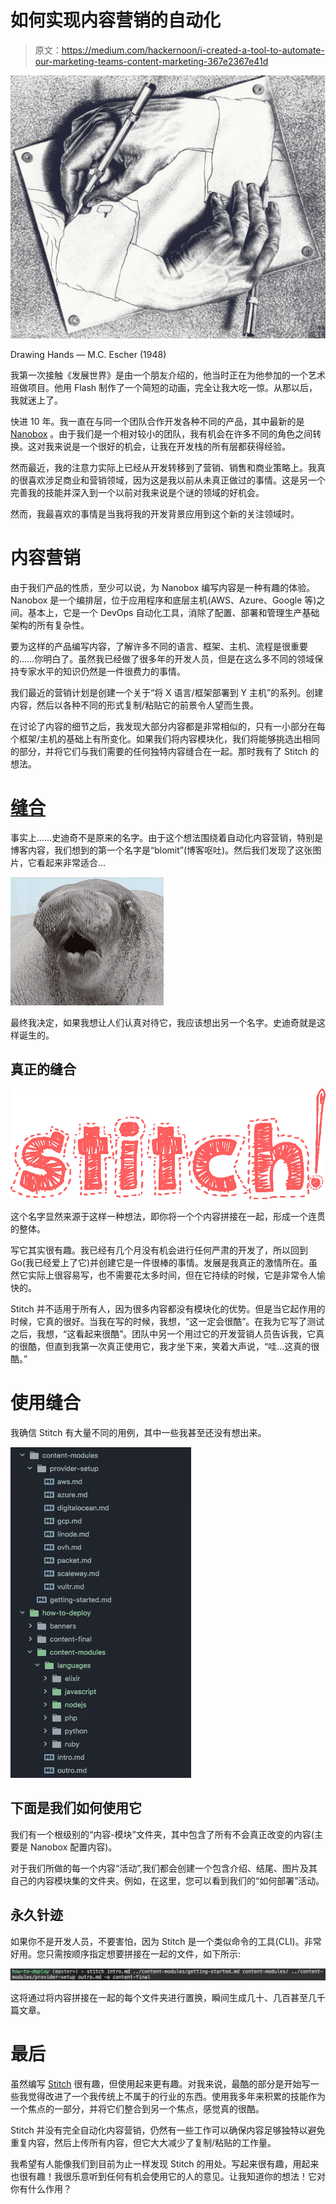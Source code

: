 # 如何实现内容营销的自动化

> 原文：<https://medium.com/hackernoon/i-created-a-tool-to-automate-our-marketing-teams-content-marketing-367e2367e41d>

![](img/c4c734f4c32f826484ab8d7100df79b1.png)

Drawing Hands — M.C. Escher (1948)

我第一次接触《发展世界》是由一个朋友介绍的，他当时正在为他参加的一个艺术班做项目。他用 Flash 制作了一个简短的动画，完全让我大吃一惊。从那以后，我就迷上了。

快进 10 年。我一直在与同一个团队合作开发各种不同的产品，其中最新的是 [Nanobox](https://nanobox.io/) 。由于我们是一个相对较小的团队，我有机会在许多不同的角色之间转换。这对我来说是一个很好的机会，让我在开发栈的所有层都获得经验。

然而最近，我的注意力实际上已经从开发转移到了营销、销售和商业策略上。我真的很喜欢涉足商业和营销领域，因为这是我以前从未真正做过的事情。这是另一个完善我的技能并深入到一个以前对我来说是个谜的领域的好机会。

然而，我最喜欢的事情是当我将我的开发背景应用到这个新的关注领域时。

# 内容营销

由于我们产品的性质，至少可以说，为 Nanobox 编写内容是一种有趣的体验。Nanobox 是一个编排层，位于应用程序和底层主机(AWS、Azure、Google 等)之间。基本上，它是一个 DevOps 自动化工具，消除了配置、部署和管理生产基础架构的所有复杂性。

要为这样的产品编写内容，了解许多不同的语言、框架、主机、流程是很重要的……你明白了。虽然我已经做了很多年的开发人员，但是在这么多不同的领域保持专家水平的知识仍然是一件很费力的事情。

我们最近的营销计划是创建一个关于“将 X 语言/框架部署到 Y 主机”的系列。创建内容，然后以各种不同的形式复制/粘贴它的前景令人望而生畏。

在讨论了内容的细节之后，我发现大部分内容都是非常相似的，只有一小部分在每个框架/主机的基础上有所变化。如果我们将内容模块化，我们将能够挑选出相同的部分，并将它们与我们需要的任何独特内容缝合在一起。那时我有了 Stitch 的想法。

# [缝合](https://github.com/sdomino/stitch)

事实上……史迪奇不是原来的名字。由于这个想法围绕着自动化内容营销，特别是博客内容，我们想到的第一个名字是“blomit”(博客呕吐)。然后我们发现了这张图片，它看起来非常适合…

![](img/0c2dcb97aeef41704c5d1243ab4fc6cb.png)

最终我决定，如果我想让人们认真对待它，我应该想出另一个名字。史迪奇就是这样诞生的。

## 真正的缝合

![](img/2f44ed66dd9b873b9a963d33da64b8f6.png)

这个名字显然来源于这样一种想法，即你将一个个内容拼接在一起，形成一个连贯的整体。

写它其实很有趣。我已经有几个月没有机会进行任何严肃的开发了，所以回到 Go(我已经爱上了它)并创建它是一件很棒的事情。发展是我真正的激情所在。虽然它实际上很容易写，也不需要花太多时间，但在它持续的时候，它是非常令人愉快的。

Stitch 并不适用于所有人，因为很多内容都没有模块化的优势。但是当它起作用的时候，它真的很好。当我在写的时候，我想，“这一定会很酷”。在我为它写了测试之后，我想，“这看起来很酷”。团队中另一个用过它的开发营销人员告诉我，它真的很酷，但直到我第一次真正使用它，我才坐下来，笑着大声说，“哇…这真的很酷。”

# 使用缝合

我确信 Stitch 有大量不同的用例，其中一些我甚至还没有想出来。

![](img/9bba0b355d74ca9cca70894eb5047df7.png)

## 下面是我们如何使用它

我们有一个根级别的“内容-模块”文件夹，其中包含了所有不会真正改变的内容(主要是 Nanobox 配置内容)。

对于我们所做的每一个内容“活动”,我们都会创建一个包含介绍、结尾、图片及其自己的内容模块集的文件夹。例如，在这里，您可以看到我们的“如何部署”活动。

## 永久针迹

如果你不是开发人员，不要害怕，因为 Stitch 是一个类似命令的工具(CLI)。非常好用。您只需按顺序指定想要拼接在一起的文件，如下所示:

![](img/1ca4171fbc4f265111a09f0bbc830b46.png)

这将通过将内容拼接在一起的每个文件夹进行置换，瞬间生成几十、几百甚至几千篇文章。

# 最后

虽然编写 [Stitch](https://github.com/sdomino/stitch) 很有趣，但使用起来更有趣。对我来说，最酷的部分是开始写一些我觉得改进了一个我传统上不属于的行业的东西。使用我多年来积累的技能作为一个焦点的一部分，并将它们整合到另一个焦点，感觉真的很酷。

Stitch 并没有完全自动化内容营销，仍然有一些工作可以确保内容足够独特以避免重复内容，然后上传所有内容，但它大大减少了复制/粘贴的工作量。

我希望有人能像我们到目前为止一样发现 Stitch 的用处。写起来很有趣，用起来也很有趣！我很乐意听到任何有机会使用它的人的意见。让我知道你的想法！它对你有什么作用？